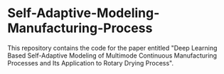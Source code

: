 # Self-Adaptive-Modeling-Manufacturing-Process
This repository contains the code for the paper entitled "Deep Learning Based Self-Adaptive Modeling of Multimode Continuous Manufacturing Processes and Its Application to Rotary Drying Process".
